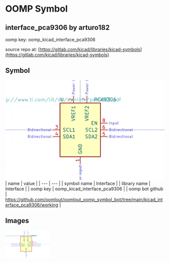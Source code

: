 # OOMP Symbol  
## interface_pca9306  by arturo182  
  
oomp key: oomp_kicad_interface_pca9306  
  
source repo at: [https://gitlab.com/kicad/libraries/kicad-symbols](https://gitlab.com/kicad/libraries/kicad-symbols)  
## Symbol  
  
[![working.png](working_600.png)](working.png)  
| name | value | 
| --- | --- | 
| symbol name | Interface | 
| library name | Interface | 
| oomp key | oomp_kicad_interface_pca9306 | 
| oomp bot github | https://github.com/oomlout/oomlout_oomp_symbol_bot/tree/main/kicad_interface_pca9306/working | 
## Images  
  
[![working.png](working_140.png)](working.png)  
